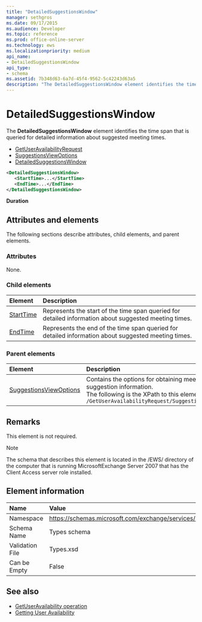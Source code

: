```yaml
---
title: "DetailedSuggestionsWindow"
manager: sethgros
ms.date: 09/17/2015
ms.audience: Developer
ms.topic: reference
ms.prod: office-online-server
ms.technology: ews
ms.localizationpriority: medium
api_name:
- DetailedSuggestionsWindow
api_type:
- schema
ms.assetid: 7b348d63-6a7d-45f4-9562-5c42243d63a5
description: "The DetailedSuggestionsWindow element identifies the time span that is queried for detailed information about suggested meeting times."
---
```


# DetailedSuggestionsWindow

The **DetailedSuggestionsWindow** element identifies the time span that is queried for detailed information about suggested meeting times. 
  
- [GetUserAvailabilityRequest](getuseravailabilityrequest.md) 
- [SuggestionsViewOptions](suggestionsviewoptions.md) 
- [DetailedSuggestionsWindow](detailedsuggestionswindow.md)
  
```xml
<DetailedSuggestionsWindow>
   <StartTime>...</StartTime>
   <EndTime>...</EndTime>
</DetailedSuggestionsWindow>
```

 **Duration**
## Attributes and elements

The following sections describe attributes, child elements, and parent elements.
  
### Attributes

None.
  
### Child elements

|**Element**|**Description**|
|:-----|:-----|
|[StartTime](starttime.md) <br/> |Represents the start of the time span queried for detailed information about suggested meeting times.  <br/> |
|[EndTime](endtime.md) <br/> |Represents the end of the time span queried for detailed information about suggested meeting times.  <br/> |
   
### Parent elements

|**Element**|**Description**|
|:-----|:-----|
|[SuggestionsViewOptions](suggestionsviewoptions.md) <br/> |Contains the options for obtaining meeting suggestion information.  <br/> The following is the XPath to this element:  <br/>  `/GetUserAvailabilityRequest/SuggestionViewOptions` <br/> |
   
## Remarks

This element is not required.
  
> [!NOTE]
> The schema that describes this element is located in the /EWS/ directory of the computer that is running MicrosoftExchange Server 2007 that has the Client Access server role installed. 
  
## Element information

|**Name**|**Value**|
|:-----|:-----|
|Namespace  <br/> |https://schemas.microsoft.com/exchange/services/2006/types  <br/> |
|Schema Name  <br/> |Types schema  <br/> |
|Validation File  <br/> |Types.xsd  <br/> |
|Can be Empty  <br/> |False  <br/> |
   
## See also

- [GetUserAvailability operation](getuseravailability-operation.md)
- [Getting User Availability](https://msdn.microsoft.com/library/d4133fcb-9b0f-4e6b-aadf-a389da83516a%28Office.15%29.aspx)

